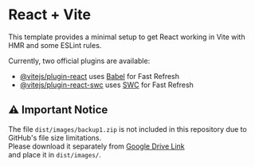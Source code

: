 # React + Vite

This template provides a minimal setup to get React working in Vite with HMR and some ESLint rules.

Currently, two official plugins are available:

- [@vitejs/plugin-react](https://github.com/vitejs/vite-plugin-react/blob/main/packages/plugin-react/README.md) uses [Babel](https://babeljs.io/) for Fast Refresh
- [@vitejs/plugin-react-swc](https://github.com/vitejs/vite-plugin-react-swc) uses [SWC](https://swc.rs/) for Fast Refresh



## ⚠️ Important Notice

The file `dist/images/backup1.zip` is not included in this repository due to GitHub's file size limitations.  
Please download it separately from [Google Drive Link](https://drive.google.com/drive/folders/1GFt8qXCkKhqR_X38uuM8gqiTHTN7azaQ?usp=sharing)  
and place it in `dist/images/`.
